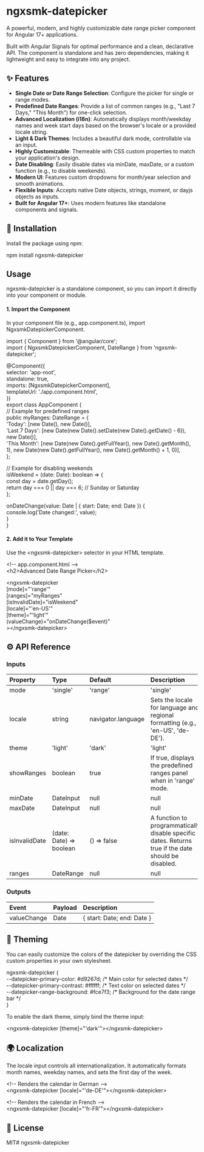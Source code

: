 # **ngxsmk-datepicker**

A powerful, modern, and highly customizable date range picker component for Angular 17+ applications.

Built with Angular Signals for optimal performance and a clean, declarative API. The component is standalone and has zero dependencies, making it lightweight and easy to integrate into any project.

## **✨ Features**

* **Single Date or Date Range Selection**: Configure the picker for single or range modes.  
* **Predefined Date Ranges**: Provide a list of common ranges (e.g., "Last 7 Days," "This Month") for one-click selection.  
* **Advanced Localization (i18n)**: Automatically displays month/weekday names and week start days based on the browser's locale or a provided locale string.  
* **Light & Dark Themes**: Includes a beautiful dark mode, controllable via an input.  
* **Highly Customizable**: Themeable with CSS custom properties to match your application's design.  
* **Date Disabling**: Easily disable dates via minDate, maxDate, or a custom function (e.g., to disable weekends).  
* **Modern UI**: Features custom dropdowns for month/year selection and smooth animations.  
* **Flexible Inputs**: Accepts native Date objects, strings, moment, or dayjs objects as inputs.  
* **Built for Angular 17+**: Uses modern features like standalone components and signals.

## **🚀 Installation**

Install the package using npm:

npm install ngxsmk-datepicker

## **Usage**

ngxsmk-datepicker is a standalone component, so you can import it directly into your component or module.

#### **1\. Import the Component**

In your component file (e.g., app.component.ts), import NgxsmkDatepickerComponent.

import { Component } from '@angular/core';  
import { NgxsmkDatepickerComponent, DateRange } from 'ngxsmk-datepicker';

@Component({  
  selector: 'app-root',  
  standalone: true,  
  imports: \[NgxsmkDatepickerComponent\],  
  templateUrl: './app.component.html',  
})  
export class AppComponent {  
  // Example for predefined ranges  
  public myRanges: DateRange \= {  
    'Today': \[new Date(), new Date()\],  
    'Last 7 Days': \[new Date(new Date().setDate(new Date().getDate() \- 6)), new Date()\],  
    'This Month': \[new Date(new Date().getFullYear(), new Date().getMonth(), 1), new Date(new Date().getFullYear(), new Date().getMonth() \+ 1, 0)\],  
  };

  // Example for disabling weekends  
  isWeekend \= (date: Date): boolean \=\> {  
    const day \= date.getDay();  
    return day \=== 0 || day \=== 6; // Sunday or Saturday  
  };

  onDateChange(value: Date | { start: Date; end: Date }) {  
    console.log('Date changed:', value);  
  }  
}

#### **2\. Add it to Your Template**

Use the \<ngxsmk-datepicker\> selector in your HTML template.

\<\!-- app.component.html \--\>  
\<h2\>Advanced Date Range Picker\</h2\>

\<ngxsmk-datepicker  
  \[mode\]="'range'"  
  \[ranges\]="myRanges"  
  \[isInvalidDate\]="isWeekend"  
  \[locale\]="'en-US'"  
  \[theme\]="'light'"  
  (valueChange)="onDateChange($event)"  
\>\</ngxsmk-datepicker\>

## **⚙️ API Reference**

### **Inputs**

| Property | Type | Default | Description |
| :---- | :---- | :---- | :---- |
| mode | 'single' | 'range' | 'single' |
| locale | string | navigator.language | Sets the locale for language and regional formatting (e.g., 'en-US', 'de-DE'). |
| theme | 'light' | 'dark' | 'light' |
| showRanges | boolean | true | If true, displays the predefined ranges panel when in 'range' mode. |
| minDate | DateInput | null | null | The earliest selectable date. Accepts Date, string, moment, or dayjs objects. |
| maxDate | DateInput | null | null | The latest selectable date. Accepts Date, string, moment, or dayjs objects. |
| isInvalidDate | (date: Date) \=\> boolean | () \=\> false | A function to programmatically disable specific dates. Returns true if the date should be disabled. |
| ranges | DateRange | null | null | An object of predefined date ranges. The key is the label, and the value is a \[start, end\] tuple. |

### **Outputs**

| Event | Payload | Description |
| :---- | :---- | :---- |
| valueChange | Date | { start: Date; end: Date } |

## **🎨 Theming**

You can easily customize the colors of the datepicker by overriding the CSS custom properties in your own stylesheet.

ngxsmk-datepicker {  
  \--datepicker-primary-color: \#d9267d;      /\* Main color for selected dates \*/  
  \--datepicker-primary-contrast: \#ffffff;  /\* Text color on selected dates \*/  
  \--datepicker-range-background: \#fce7f3;  /\* Background for the date range bar \*/  
}

To enable the dark theme, simply bind the theme input:

\<ngxsmk-datepicker \[theme\]="'dark'"\>\</ngxsmk-datepicker\>

## **🌍 Localization**

The locale input controls all internationalization. It automatically formats month names, weekday names, and sets the first day of the week.

\<\!-- Renders the calendar in German \--\>  
\<ngxsmk-datepicker \[locale\]="'de-DE'"\>\</ngxsmk-datepicker\>

\<\!-- Renders the calendar in French \--\>  
\<ngxsmk-datepicker \[locale\]="'fr-FR'"\>\</ngxsmk-datepicker\>

## **📜 License**

MIT#   n g x s m k - d a t e p i c k e r  
 